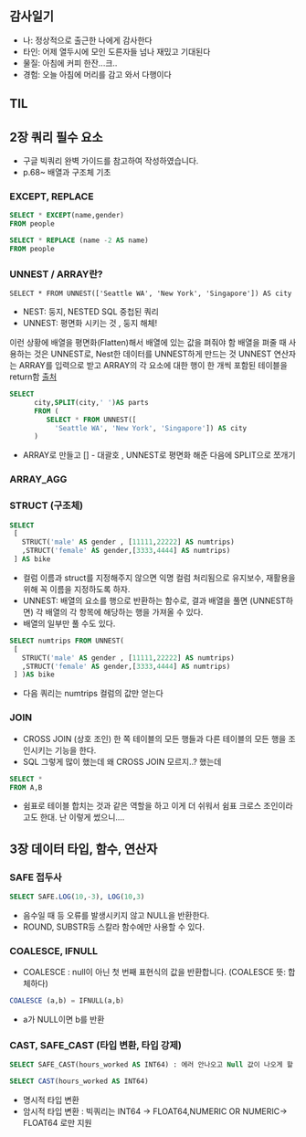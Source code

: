 ## 감사일기
- 나: 정상적으로 출근한 나에게 감사한다
- 타인: 어제 열두시에 모인 도른자들 넘나 재밌고 기대된다
- 물질: 아침에 커피 한잔...크..
- 경험: 오늘 아침에 머리를 감고 와서 다행이다 

## TIL 

## 2장 쿼리 필수 요소 
- 구글 빅쿼리 완벽 가이드를 참고하여 작성하였습니다.
- p.68~ 배열과 구조체 기초 

### EXCEPT, REPLACE 
```sql
SELECT * EXCEPT(name,gender)
FROM people

SELECT * REPLACE (name -2 AS name)
FROM people
```
### UNNEST / ARRAY란?
```SELECT * FROM UNNEST(['Seattle WA', 'New York', 'Singapore']) AS city```
- NEST: 둥지, NESTED SQL 중첩된 쿼리
- UNNEST: 평면화 시키는 것 , 둥지 해체!

이런 상황에 배열을 평면화(Flatten)해서 배열에 있는 값을 펴줘야 함
배열을 펴줄 때 사용하는 것은 UNNEST로, Nest한 데이터를 UNNEST하게 만드는 것
UNNEST 연산자는 ARRAY를 입력으로 받고 ARRAY의 각 요소에 대한 행이 한 개씩 포함된 테이블을 return함
[출처](https://zzsza.github.io/gcp/2020/04/12/bigquery-unnest-array-struct/) 

```sql
SELECT
      city,SPLIT(city,' ')AS parts
      FROM (
         SELECT * FROM UNNEST([
           'Seattle WA', 'New York', 'Singapore']) AS city
      )
```
- ARRAY로 만들고 [] - 대괄호 , UNNEST로 평면화 해준 다음에 SPLIT으로 쪼개기 

### ARRAY_AGG
### STRUCT (구조체)
```sql
SELECT
 [
   STRUCT('male' AS gender , [11111,22222] AS numtrips)
   ,STRUCT('female' AS gender,[3333,4444] AS numtrips)
 ] AS bike
```
- 컬럼 이름과 struct를 지정해주지 않으면 익명 컬럼 처리됨으로 유지보수, 재활용을 위해 꼭 이름을 지정하도록 하자. 
- UNNEST: 배열의 요소를 행으로 반환하는 함수로, 결과 배열을 풀면 (UNNEST하면) 각 배열의 각 항목에 해당하는 행을 가져올 수 있다. 
- 배열의 일부만 풀 수도 있다.
```sql
SELECT numtrips FROM UNNEST(
 [
   STRUCT('male' AS gender , [11111,22222] AS numtrips)
   ,STRUCT('female' AS gender,[3333,4444] AS numtrips)
 ] )AS bike
```
- 다음 쿼리는 numtrips 컬럼의 값만 얻는다 
### JOIN 
- CROSS JOIN (상호 조인) 한 쪽 테이블의 모든 행들과 다른 테이블의 모든 행을 조인시키는 기능을 한다.
- SQL 그렇게 많이 했는데 왜 CROSS JOIN 모르지..? 했는데 
```sql
SELECT *
FROM A,B 
```
- 쉼표로 테이블 합치는 것과 같은 역할을 하고 이게 더 쉬워서 쉼표 크로스 조인이라고도 한대. 난 이렇게 썼으니....
## 3장 데이터 타입, 함수, 연산자 
### SAFE 접두사 
```sql
SELECT SAFE.LOG(10,-3), LOG(10,3)
```
- 음수일 때 등 오류를 발생시키지 않고 NULL을 반환한다.
- ROUND, SUBSTR등 스칼라 함수에만 사용할 수 있다.

### COALESCE, IFNULL
- COALESCE : null이 아닌 첫 번째 표현식의 값을 반환합니다. (COALESCE 뜻: 합체하다)
```sql
COALESCE (a,b) = IFNULL(a,b)
```
- a가 NULL이면 b를 반환

### CAST, SAFE_CAST (타입 변환, 타입 강제)
```sql
SELECT SAFE_CAST(hours_worked AS INT64) : 에러 안나오고 Null 값이 나오게 할 수 있음 

SELECT CAST(hours_worked AS INT64) 
```
- 명시적 타입 변환 
- 암시적 타입 변환 : 빅쿼리는 INT64 -> FLOAT64,NUMERIC OR NUMERIC-> FLOAT64 로만 지원  
